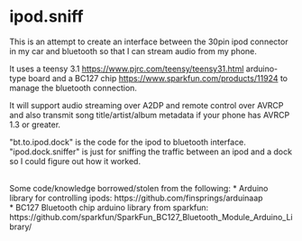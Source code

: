 # ipod.sniff
This is an attempt to create an interface between the 30pin ipod connector in my car and bluetooth so that I can stream audio from my phone.

It uses a teensy 3.1 https://www.pjrc.com/teensy/teensy31.html arduino-type board and a BC127 chip https://www.sparkfun.com/products/11924 to manage the bluetooth connection.

It will support audio streaming over A2DP and remote control over AVRCP and also transmit song title/artist/album metadata if your phone has AVRCP 1.3 or greater.

"bt.to.ipod.dock" is the code for the ipod to bluetooth interface.<br>
"ipod.dock.sniffer" is just for sniffing the traffic between an ipod and a dock so I could figure out how it worked.

<br>
Some code/knowledge borrowed/stolen from the following:
* Arduino library for controlling ipods: https://github.com/finsprings/arduinaap<br>
* BC127 Bluetooth chip arduino library from sparkfun: https://github.com/sparkfun/SparkFun_BC127_Bluetooth_Module_Arduino_Library/
